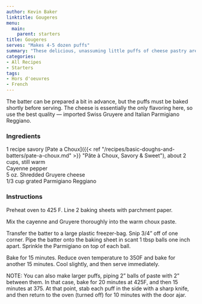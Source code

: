 ```yaml
---
author: Kevin Baker
linktitle: Gougeres
menu:
  main:
    parent: starters
title: Gougeres
serves: "Makes 4-5 dozen puffs"
summary: "These delicious, unassuming little puffs of cheese pastry are absolutely perfect with drinks before dinner with a small group of friends. "
categories:
- All Recipes
- Starters
tags: 
- Hors d'oeuvres 
- French
---
```

The batter can be prepared a bit in advance, but the puffs must be baked shortly before serving. The cheese is essentially the only flavoring here, so use the best quality — imported Swiss Gruyere and Italian Parmigiano Reggiano.

### Ingredients

<div class="ingredient-list">

1 recipe savory [Pate a Choux]({{< ref "/recipes/basic-doughs-and-batters/pate-a-choux.md" >}} "Pâte à Choux, Savory & Sweet"), about 2 cups, still warm  
Cayenne pepper  
5 oz. Shredded Gruyere cheese  
1/3 cup grated Parmigiano Reggiano   

</div>

### Instructions

Preheat oven to 425 F. Line 2 baking sheets with parchment paper.

Mix the cayenne and Gruyere thoroughly into the warm choux paste. 

Transfer the batter to a large plastic freezer-bag. Snip 3/4” off of one corner.  Pipe the batter onto the baking sheet in scant 1 tbsp balls one inch apart. Sprinkle the Parmigiano on top of each ball.

Bake for 15 minutes. Reduce oven temperature to 350F and bake for another 15 minutes.  Cool slightly, and then serve immediately. 

NOTE: You can also make larger puffs, piping 2” balls of paste with 2” between them.  In that case, bake for 20 minutes at 425F, and then 15 minutes at 375. At that point, stab each puff in the side with a sharp knife, and then return to the oven (turned off) for 10 minutes with the door ajar.